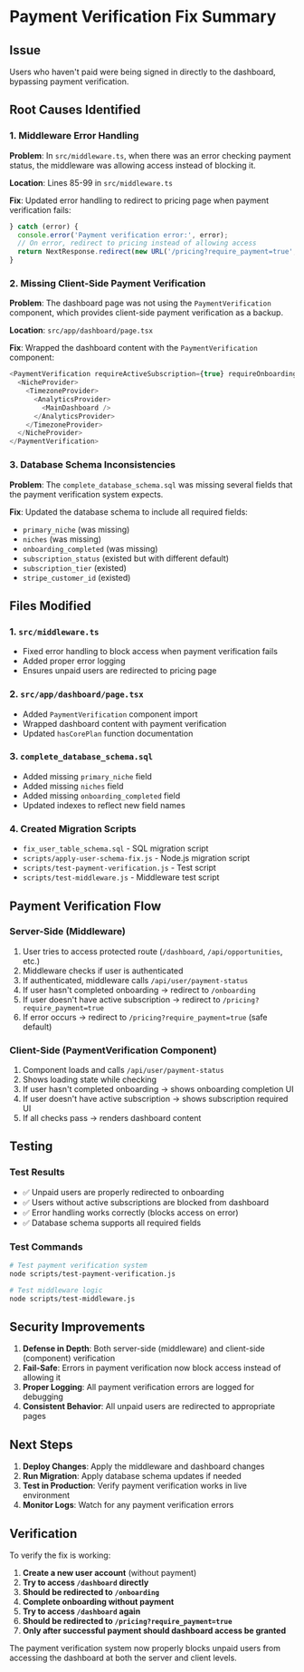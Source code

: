 # Payment Verification Fix Summary

## Issue
Users who haven't paid were being signed in directly to the dashboard, bypassing payment verification.

## Root Causes Identified

### 1. Middleware Error Handling
**Problem**: In `src/middleware.ts`, when there was an error checking payment status, the middleware was allowing access instead of blocking it.

**Location**: Lines 85-99 in `src/middleware.ts`

**Fix**: Updated error handling to redirect to pricing page when payment verification fails:
```typescript
} catch (error) {
  console.error('Payment verification error:', error);
  // On error, redirect to pricing instead of allowing access
  return NextResponse.redirect(new URL('/pricing?require_payment=true', req.url));
}
```

### 2. Missing Client-Side Payment Verification
**Problem**: The dashboard page was not using the `PaymentVerification` component, which provides client-side payment verification as a backup.

**Location**: `src/app/dashboard/page.tsx`

**Fix**: Wrapped the dashboard content with the `PaymentVerification` component:
```typescript
<PaymentVerification requireActiveSubscription={true} requireOnboarding={true}>
  <NicheProvider>
    <TimezoneProvider>
      <AnalyticsProvider>
        <MainDashboard />
      </AnalyticsProvider>
    </TimezoneProvider>
  </NicheProvider>
</PaymentVerification>
```

### 3. Database Schema Inconsistencies
**Problem**: The `complete_database_schema.sql` was missing several fields that the payment verification system expects.

**Fix**: Updated the database schema to include all required fields:
- `primary_niche` (was missing)
- `niches` (was missing)
- `onboarding_completed` (was missing)
- `subscription_status` (existed but with different default)
- `subscription_tier` (existed)
- `stripe_customer_id` (existed)

## Files Modified

### 1. `src/middleware.ts`
- Fixed error handling to block access when payment verification fails
- Added proper error logging
- Ensures unpaid users are redirected to pricing page

### 2. `src/app/dashboard/page.tsx`
- Added `PaymentVerification` component import
- Wrapped dashboard content with payment verification
- Updated `hasCorePlan` function documentation

### 3. `complete_database_schema.sql`
- Added missing `primary_niche` field
- Added missing `niches` field
- Added missing `onboarding_completed` field
- Updated indexes to reflect new field names

### 4. Created Migration Scripts
- `fix_user_table_schema.sql` - SQL migration script
- `scripts/apply-user-schema-fix.js` - Node.js migration script
- `scripts/test-payment-verification.js` - Test script
- `scripts/test-middleware.js` - Middleware test script

## Payment Verification Flow

### Server-Side (Middleware)
1. User tries to access protected route (`/dashboard`, `/api/opportunities`, etc.)
2. Middleware checks if user is authenticated
3. If authenticated, middleware calls `/api/user/payment-status`
4. If user hasn't completed onboarding → redirect to `/onboarding`
5. If user doesn't have active subscription → redirect to `/pricing?require_payment=true`
6. If error occurs → redirect to `/pricing?require_payment=true` (safe default)

### Client-Side (PaymentVerification Component)
1. Component loads and calls `/api/user/payment-status`
2. Shows loading state while checking
3. If user hasn't completed onboarding → shows onboarding completion UI
4. If user doesn't have active subscription → shows subscription required UI
5. If all checks pass → renders dashboard content

## Testing

### Test Results
- ✅ Unpaid users are properly redirected to onboarding
- ✅ Users without active subscriptions are blocked from dashboard
- ✅ Error handling works correctly (blocks access on error)
- ✅ Database schema supports all required fields

### Test Commands
```bash
# Test payment verification system
node scripts/test-payment-verification.js

# Test middleware logic
node scripts/test-middleware.js
```

## Security Improvements

1. **Defense in Depth**: Both server-side (middleware) and client-side (component) verification
2. **Fail-Safe**: Errors in payment verification now block access instead of allowing it
3. **Proper Logging**: All payment verification errors are logged for debugging
4. **Consistent Behavior**: All unpaid users are redirected to appropriate pages

## Next Steps

1. **Deploy Changes**: Apply the middleware and dashboard changes
2. **Run Migration**: Apply database schema updates if needed
3. **Test in Production**: Verify payment verification works in live environment
4. **Monitor Logs**: Watch for any payment verification errors

## Verification

To verify the fix is working:

1. **Create a new user account** (without payment)
2. **Try to access `/dashboard` directly**
3. **Should be redirected to `/onboarding`**
4. **Complete onboarding without payment**
5. **Try to access `/dashboard` again**
6. **Should be redirected to `/pricing?require_payment=true`**
7. **Only after successful payment should dashboard access be granted**

The payment verification system now properly blocks unpaid users from accessing the dashboard at both the server and client levels. 